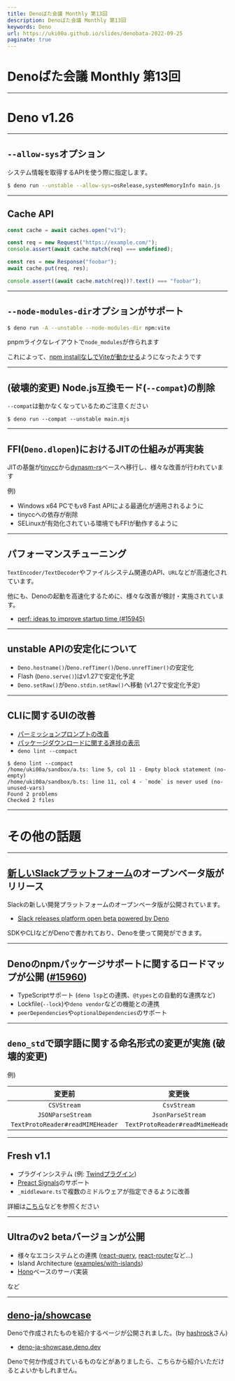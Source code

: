 ```yaml
---
title: Denoばた会議 Monthly 第13回
description: Denoばた会議 Monthly 第13回
keywords: Deno
url: https://uki00a.github.io/slides/denobata-2022-09-25
paginate: true
---
```


# Denoばた会議 Monthly 第13回

<!-- _class: lead -->

---

# Deno v1.26

<!-- _class: lead -->

---

## `--allow-sys`オプション

システム情報を取得するAPIを使う際に指定します。

```bash
$ deno run --unstable --allow-sys=osRelease,systemMemoryInfo main.js
```

---

## Cache API

```javascript
const cache = await caches.open("v1");

const req = new Request("https://example.com/");
console.assert(await cache.match(req) === undefined);

const res = new Response("foobar");
await cache.put(req, res);

console.assert((await cache.match(req))?.text() === "foobar");
```

---

## `--node-modules-dir`オプションがサポート

```bash
$ deno run -A --unstable --node-modules-dir npm:vite
```

pnpmライクなレイアウトで`node_modules`が作られます

これによって、[npm installなしでViteが動かせる](https://github.com/bartlomieju/vite-deno-example)ようになったようです

---

## (**破壊的変更**) Node.js互換モード(`--compat`)の削除

`--compat`は動かなくなっているためご注意ください

```shell
$ deno run --compat --unstable main.mjs
```

---

## FFI(`Deno.dlopen`)におけるJITの仕組みが再実装

JITの基盤が[tinycc](https://github.com/TinyCC/tinycc)から[dynasm-rs](https://github.com/CensoredUsername/dynasm-rs)ベースへ移行し、様々な改善が行われています

例)

- Windows x64 PCでもv8 Fast APIによる最適化が適用されるように
- tinyccへの依存が削除
- SELinuxが有効化されている環境でもFFIが動作するように

---

## パフォーマンスチューニング

`TextEncoder/TextDecoder`やファイルシステム関連のAPI、`URL`などが高速化されています。

他にも、Denoの起動を高速化するために、様々な改善が検討・実施されています。

- [perf: ideas to improve startup time (#15945)](https://github.com/denoland/deno/issues/15945)

---

## unstable APIの安定化について

- `Deno.hostname()`/`Deno.refTimer()`/`Deno.unrefTimer()`の安定化
- Flash (`Deno.serve()`)はv1.27で安定化予定
- `Deno.setRaw()`が`Deno.stdin.setRaw()`へ移動 (v1.27で安定化予定)

---

## CLIに関するUIの改善

- [パーミッションプロンプトの改善](https://github.com/denoland/deno/pull/15907)
- [パッケージダウンロードに関する進捗の表示](https://github.com/denoland/deno/pull/15814)
- `deno lint --compact`

```shell
$ deno lint --compact
/home/uki00a/sandbox/a.ts: line 5, col 11 - Empty block statement (no-empty)
/home/uki00a/sandbox/b.ts: line 11, col 4 - `mode` is never used (no-unused-vars)
Found 2 problems
Checked 2 files
```

---

# その他の話題

<!-- _class: lead -->

---

## [新しいSlackプラットフォーム](https://api.slack.com/future)のオープンベータ版がリリース

Slackの新しい開発プラットフォームのオープンベータ版が公開されています。

- [Slack releases platform open beta powered by Deno](https://deno.com/blog/slack-open-beta)

SDKやCLIなどがDenoで書かれており、Denoを使って開発ができます。

---

## Denoのnpmパッケージサポートに関するロードマップが公開 ([#15960](https://github.com/denoland/deno/issues/15960))

- TypeScriptサポート (`deno lsp`との連携、`@types`との自動的な連携など)
- Lockfile(`--lock`)や`deno vendor`などの機能との連携
- `peerDependencies`や`optionalDependencies`のサポート

---

## `deno_std`で頭字語に関する命名形式の変更が実施 (**破壊的変更**)

例)

|変更前|変更後|
|:---:|:---:|
|`CSVStream`|`CsvStream`|
|`JSONParseStream`|`JsonParseStream`|
|`TextProtoReader#readMIMEHeader`|`TextProtoReader#readMimeHeader`|

---

## Fresh v1.1

- プラグインシステム (例: [Twindプラグイン](https://github.com/denoland/fresh/blob/1.1.0/plugins/twind.ts))
- [Preact Signals](https://preactjs.com/blog/introducing-signals/)のサポート
- `_middleware.ts`で複数のミドルウェアが指定できるように改善

詳細は[こちら](https://uki00a.github.io/deno-weekly/articles/fresh/v1.1)などを参照ください

---

## Ultraのv2 betaバージョンが公開

- 様々なエコシステムとの連携 ([react-query](https://github.com/exhibitionist-digital/ultra/tree/v2.0.0-alpha.0/examples/with-react-query), [react-router](https://github.com/exhibitionist-digital/ultra/tree/v2.0.0-alpha.0/examples/with-react-router)など...)
- Island Architecture ([examples/with-islands](https://github.com/exhibitionist-digital/ultra/tree/v2.0.0-beta.6/examples/with-islands))
- [Hono](https://github.com/honojs/hono)ベースのサーバ実装

など

---

## [deno-ja/showcase](https://github.com/deno-ja/showcase)

Denoで作成されたものを紹介するページが公開されました。(by [hashrock](https://github.com/hashrock)さん)

- [deno-ja-showcase.deno.dev](https://deno-ja-showcase.deno.dev/)

Denoで何か作成されているものなどがありましたら、こちらから紹介いただけるとよいかもしれません。

